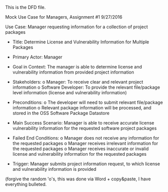 This is the DFD file.


Mock Use Case for Managers, Assignment #1
9/27/2016

Use Case: Manager requesting information for a collection of project packages

-	Title: Determine License and Vulnerability Information for Multiple Packages

- Primary Actor: Manager
-	Goal in Context: The manager is able to determine license and vulnerability information from provided project information 

-	Stakeholders:
o	Manager: To receive clear and relevant project information
o	Software Developer: To provide the relevant file/package level information (license and vulnerability information)

-	Preconditions:
o	The developer will need to submit relevant file/package information
o	Relevant package information will be processed, and stored in the OSS Software Package Datastore

-	Main Success Scenario: Manager is able to receive accurate license vulnerability information for the requested software project packages

-	Failed End Conditions: 
o	Manager does not receive any information for the requested packages
o	Manager receives irrelevant information for the requested packages
o	Manager receives inaccurate or invalid license and vulnerability information for the requested packages

-	Trigger: Manager submits project information request, to which license and vulnerability information is provided

(forgive the random 'o's, this was done via Word + copy&paste, I have everything bulleted. 
